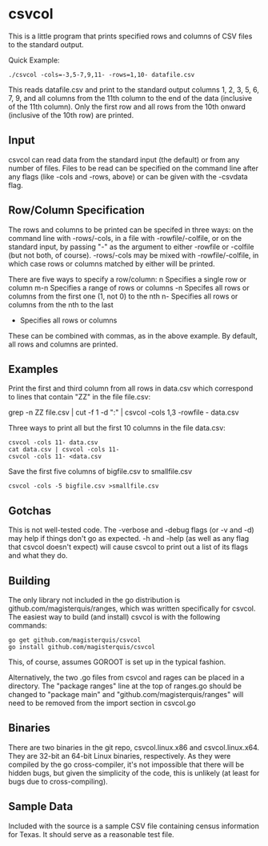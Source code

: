 csvcol
======

This is a little program that prints specified rows and columns of CSV files
to the standard output.

Quick Example:

```
./csvcol -cols=-3,5-7,9,11- -rows=1,10- datafile.csv
```

This reads datafile.csv and print to the standard output columns
1, 2, 3, 5, 6, 7, 9, and all columns from the 11th column to the end of the
data (inclusive of the 11th column).  Only the first row and all rows from the
10th onward (inclusive of the 10th row) are printed.

Input
-----
csvcol can read data from the standard input (the default) or from any number
of files.  Files to be read can be specified on the command line after any
flags (like -cols and -rows, above) or can be given with the -csvdata flag.

Row/Column Specification
------------------------
The rows and columns to be printed can be specifed in three ways: on the
command line with -rows/-cols, in a file with -rowfile/-colfile, or on the
standard input, by passing "-" as the argument to either -rowfile or -colfile
(but not both, of course).  -rows/-cols may be mixed with -rowfile/-colfile,
in which case rows or columns matched by either will be printed.

There are five ways to specify a row/column:
n   Specifies a single row or column
m-n Specifies a range of rows or columns
-n  Specifes all rows or columns from the first one (1, not 0) to the nth
n-  Specifies all rows or columns from the nth to the last
-   Specifies all rows or columns

These can be combined with commas, as in the above example.  By default, all
rows and columns are printed.

Examples
--------
Print the first and third column from all rows in data.csv which correspond to
lines that contain "ZZ" in the file file.csv:

grep -n ZZ file.csv | cut -f 1 -d ":" | csvcol -cols 1,3 -rowfile - data.csv

Three ways to print all but the first 10 columns in the file data.csv:

```
csvcol -cols 11- data.csv
cat data.csv | csvcol -cols 11-
csvcol -cols 11- <data.csv
```

Save the first five columns of bigfile.csv to smallfile.csv

```
csvcol -cols -5 bigfile.csv >smallfile.csv
```

Gotchas
-------
This is not well-tested code.  The -verbose and -debug flags (or -v and -d)
may help if things don't go as expected.  -h and -help (as well as any flag
that csvcol doesn't expect) will cause csvcol to print out a list of its flags
and what they do.

Building
--------
The only library not included in the go distribution is
github.com/magisterquis/ranges, which was written specifically for csvcol.  The
easiest way to build (and install) csvcol is with the following commands:

```
go get github.com/magisterquis/csvcol
go install github.com/magisterquis/csvcol
```

This, of course, assumes GOROOT is set up in the typical fashion.

Alternatively, the two .go files from csvcol and rages can be placed in a
directory.  The "package ranges" line at the top of ranges.go should be
changed to "package main" and "github.com/magisterquis/ranges" will need to be
removed from the import section in csvcol.go

Binaries
--------
There are two binaries in the git repo, csvcol.linux.x86 and csvcol.linux.x64.
They are 32-bit an 64-bit Linux binaries, respectively.  As they were compiled
by the go cross-compiler, it's not impossible that there will be hidden bugs,
but given the simplicity of the code, this is unlikely (at least for bugs due
to cross-compiling).

Sample Data
-----------
Included with the source is a sample CSV file containing census information
for Texas.  It should serve as a reasonable test file.
